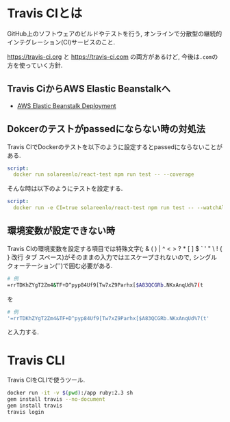 # Travis CIとは
GitHub上のソフトウェアのビルドやテストを行う, オンラインで分散型の継続的インテグレーション(CI)サービスのこと.

https://travis-ci.org と https://travis-ci.com の両方があるけど, 今後は`.com`の方を使っていく方針.

## Travis CiからAWS Elastic Beanstalkへ
- [AWS Elastic Beanstalk Deployment](https://docs.travis-ci.com/user/deployment/elasticbeanstalk/)

## Dokcerのテストがpassedにならない時の対処法
Travis CIでDockerのテストを以下のように設定するとpassedにならないことがある.
```yaml
script:
  docker run solareenlo/react-test npm run test -- --coverage
```
そんな時は以下のようにテストを設定する.
```yaml
script:
  docker run -e CI=true solareenlo/react-test npm run test -- --watchAll=falseb
```

## 環境変数が設定できない時
Travis CIの環境変数を設定する項目では特殊文字(; & ( ) | ^ < > ? * [ ] $ ` ' " \ ! { } 改行 タブ スペース)がそのままの入力ではエスケープされないので, シングルクォーテーション('')で囲む必要がある.
```bash
# 例
=rrTDKhZYgT2Zm4&TF+D^pyp84Uf9[Tw7xZ9Parhx[$A83QCGRb.NKxAnqUd%7(t
```
を
```bash
# 例
'=rrTDKhZYgT2Zm4&TF+D^pyp84Uf9[Tw7xZ9Parhx[$A83QCGRb.NKxAnqUd%7(t'
```
と入力する.

# Travis CLI
Travis CIをCLIで使うツール.
```bash
docker run -it -v $(pwd):/app ruby:2.3 sh
gem install travis --no-document
gem install travis
travis login
```

